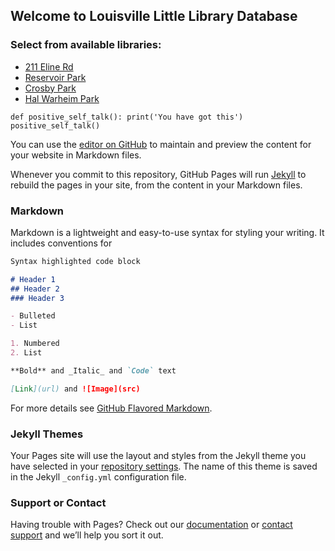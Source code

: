 ## Welcome to Louisville Little Library Database
### Select from available libraries:
- [211 Eline Rd](211_eline_rd.html)
- [Reservoir Park](reservoir_park.html) 
- [Crosby Park](crosby_park.md)
- [Hal Warheim Park](hal_warheim_park.html)

`def positive_self_talk():
  print('You have got this')
positive_self_talk()`

You can use the [editor on GitHub](https://github.com/SethThomaspowered/lougle/edit/gh-pages/index.md) to maintain and preview the content for your website in Markdown files.

Whenever you commit to this repository, GitHub Pages will run [Jekyll](https://jekyllrb.com/) to rebuild the pages in your site, from the content in your Markdown files.

### Markdown

Markdown is a lightweight and easy-to-use syntax for styling your writing. It includes conventions for

```markdown
Syntax highlighted code block

# Header 1
## Header 2
### Header 3

- Bulleted
- List

1. Numbered
2. List

**Bold** and _Italic_ and `Code` text

[Link](url) and ![Image](src)
```

For more details see [GitHub Flavored Markdown](https://guides.github.com/features/mastering-markdown/).

### Jekyll Themes

Your Pages site will use the layout and styles from the Jekyll theme you have selected in your [repository settings](https://github.com/SethThomaspowered/lougle/settings/pages). The name of this theme is saved in the Jekyll `_config.yml` configuration file.

### Support or Contact

Having trouble with Pages? Check out our [documentation](https://docs.github.com/categories/github-pages-basics/) or [contact support](https://support.github.com/contact) and we’ll help you sort it out.
